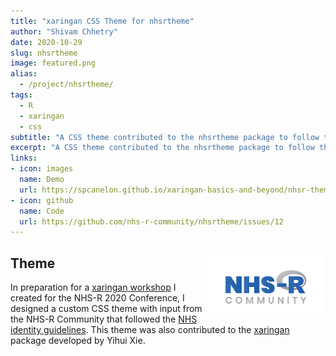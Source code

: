 ```yaml
---
title: "xaringan CSS Theme for nhsrtheme"
author: "Shivam Chhetry"
date: 2020-10-29
slug: nhsrtheme
image: featured.png
alias:
  - /project/nhsrtheme/
tags:
  - R
  - xaringan
  - css
subtitle: "A CSS theme contributed to the nhsrtheme package to follow the [NHS identity guidelines](https://www.england.nhs.uk/nhsidentity/identity-guidelines/)"
excerpt: "A CSS theme contributed to the nhsrtheme package to follow the [NHS identity guidelines](https://www.england.nhs.uk/nhsidentity/identity-guidelines/)"
links:
- icon: images
  name: Demo
  url: https://spcanelon.github.io/xaringan-basics-and-beyond/nhsr-theme/sample-16-9.html#1
- icon: github
  name: Code
  url: https://github.com/nhs-r-community/nhsrtheme/issues/12
---
```


## Theme <a href='https://github.com/yihui/xaringan'><img src='featured.png' align="right" height="100" alt='Logo for the NHS-R Community. It features the words "NHS-R Community" and the R is the R project logo.'/></a>

In preparation for a [xaringan workshop](/projects//xaringan-nhs-r/) I created for the NHS-R 2020 Conference, I designed a custom CSS theme with input from the NHS-R Community that followed the [NHS identity guidelines](https://www.england.nhs.uk/nhsidentity/identity-guidelines/). This theme was also contributed to the [xaringan](https://github.com/yihui/xaringan) package developed by Yihui Xie.
